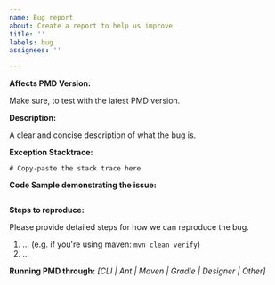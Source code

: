```yaml
---
name: Bug report
about: Create a report to help us improve
title: ''
labels: bug
assignees: ''

---
```

<!-- Please, prefix the report title with the language it applies to within brackets, such as [java] or [apex].
If not specific to a language, you can use [core]. -->

**Affects PMD Version:** 

Make sure, to test with the latest PMD version.

**Description:**

A clear and concise description of what the bug is.

**Exception Stacktrace:**

```
# Copy-paste the stack trace here
```

**Code Sample demonstrating the issue:**

```

```

**Steps to reproduce:**

Please provide detailed steps for how we can reproduce the bug.

1.  ... (e.g. if you're using maven: `mvn clean verify`)
2.  ...

**Running PMD through:** *[CLI | Ant | Maven | Gradle | Designer | Other]*

<!-- If relevant, also include your JDK and OS information, e.g. for ClassNotFoundException, LinkageError, reflection failures, etc. -->
